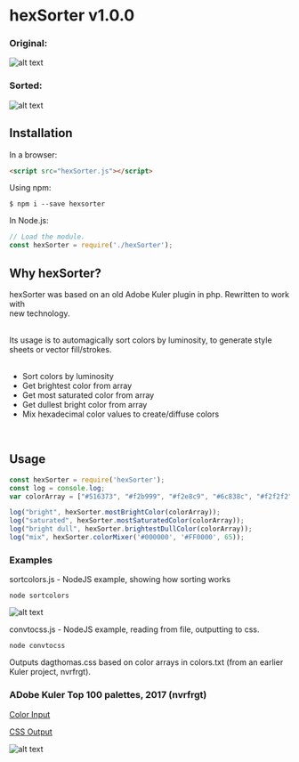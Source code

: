 # hexSorter v1.0.0

### Original:
![alt text](https://raw.githubusercontent.com/dagthomas/hexSorter/master/images/unsorted_hexSorter.png "Unsorted Color Array")

### Sorted:
![alt text](https://raw.githubusercontent.com/dagthomas/hexSorter/master/images/sorted_hexSorter.png "Sorted Color Array")

## Installation
In a browser:
```html
<script src="hexSorter.js"></script>
```

Using npm:
```shell
$ npm i --save hexsorter
```

In Node.js:
```js
// Load the module.
const hexSorter = require('./hexSorter');
```

## Why hexSorter?

hexSorter was based on an old Adobe Kuler plugin in php. Rewritten to work with<br>
new technology.<br><br>

Its usage is to automagically sort colors by luminosity, to generate style<br>
sheets or vector fill/strokes.<br><br>

 * Sort colors by luminosity
 * Get brightest color from array
 * Get most saturated color from array
 * Get dullest bright color from array
 * Mix hexadecimal color values to create/diffuse colors
 <br>

## Usage
```js
const hexSorter = require('hexSorter');
const log = console.log;
var colorArray = ["#516373", "#f2b999", "#f2e8c9", "#6c838c", "#f2f2f2"];

log("bright", hexSorter.mostBrightColor(colorArray));
log("saturated", hexSorter.mostSaturatedColor(colorArray));
log("bright dull", hexSorter.brightestDullColor(colorArray));
log("mix", hexSorter.colorMixer('#000000', '#FF0000', 65));

```
### Examples

sortcolors.js - NodeJS example, showing how sorting works
```shell
node sortcolors
```

![alt text](https://raw.githubusercontent.com/dagthomas/hexSorter/master/images/output_hexSorter.png "Sorted Color Array")

convtocss.js - NodeJS example, reading from file, outputting to css.
```shell
node convtocss
```

Outputs dagthomas.css based on color arrays in colors.txt (from an earlier Kuler project, nvrfrgt).

### ADobe Kuler Top 100 palettes, 2017 (nvrfrgt)
[Color Input](https://github.com/dagthomas/hexSorter/blob/master/input/colors.txt)

[CSS Output](https://github.com/dagthomas/hexSorter/blob/master/output/dagthomas.css)

![alt text](https://raw.githubusercontent.com/dagthomas/hexSorter/master/images/example_hexSorter.png "Example of palette applied to SVG")
